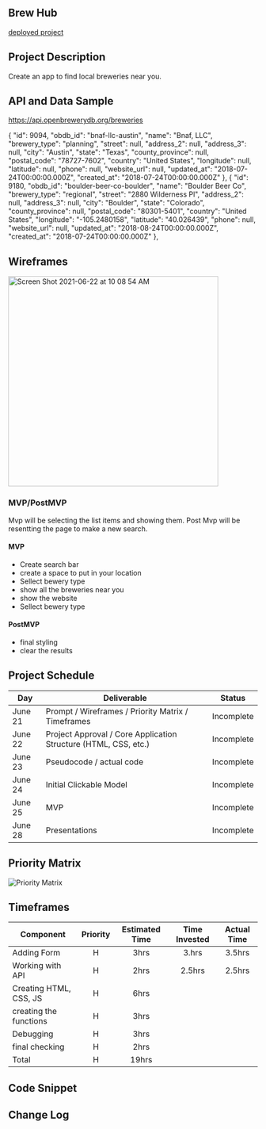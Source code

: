 ## Brew Hub

[deployed project](https://www.openbrewerydb.org/)

## Project Description

Create an app to find local breweries near you.

## API and Data Sample
https://api.openbrewerydb.org/breweries

{
        "id": 9094,
        "obdb_id": "bnaf-llc-austin",
        "name": "Bnaf, LLC",
        "brewery_type": "planning",
        "street": null,
        "address_2": null,
        "address_3": null,
        "city": "Austin",
        "state": "Texas",
        "county_province": null,
        "postal_code": "78727-7602",
        "country": "United States",
        "longitude": null,
        "latitude": null,
        "phone": null,
        "website_url": null,
        "updated_at": "2018-07-24T00:00:00.000Z",
        "created_at": "2018-07-24T00:00:00.000Z"
    },
    {
        "id": 9180,
        "obdb_id": "boulder-beer-co-boulder",
        "name": "Boulder Beer Co",
        "brewery_type": "regional",
        "street": "2880 Wilderness Pl",
        "address_2": null,
        "address_3": null,
        "city": "Boulder",
        "state": "Colorado",
        "county_province": null,
        "postal_code": "80301-5401",
        "country": "United States",
        "longitude": "-105.2480158",
        "latitude": "40.026439",
        "phone": null,
        "website_url": null,
        "updated_at": "2018-08-24T00:00:00.000Z",
        "created_at": "2018-07-24T00:00:00.000Z"
    },



## Wireframes
<img width="424" alt="Screen Shot 2021-06-22 at 10 08 54 AM" src="https://user-images.githubusercontent.com/84546443/122939776-ebf57880-d341-11eb-8c3c-d759d5b7bfef.png">


### MVP/PostMVP

Mvp will be selecting the list items and showing them. Post Mvp will be resentting the page to make a new search.

#### MVP 


- Create search bar
- create a space to put in your location
- Sellect bewery type
- show all the breweries near you
- show the website
- Sellect bewery type




#### PostMVP  

- final styling
- clear the results

## Project Schedule


|  Day | Deliverable | Status
|---|---| ---|
|June 21| Prompt / Wireframes / Priority Matrix / Timeframes | Incomplete
|June 22| Project Approval / Core Application Structure (HTML, CSS, etc.) | Incomplete
|June 23| Pseudocode / actual code | Incomplete
|June 24| Initial Clickable Model  | Incomplete
|June 25| MVP | Incomplete
|June 28| Presentations | Incomplete

## Priority Matrix
![Priority Matrix](https://user-images.githubusercontent.com/84546443/122939975-121b1880-d342-11eb-9c75-0c4c8212adfa.png)


## Timeframes

| Component | Priority | Estimated Time | Time Invested | Actual Time |
| --- | :---: |  :---: | :---: | :---: |
| Adding Form | H | 3hrs| 3.hrs | 3.5hrs |
| Working with API | H | 2hrs| 2.5hrs | 2.5hrs |
| Creating HTML, CSS, JS | H | 6hrs |  |  |
|creating the functions| H | 3hrs |
|Debugging | H |3hrs |  |   |
|final checking| H | 2hrs|
| Total | H | 19hrs|  |  |

## Code Snippet



## Change Log

